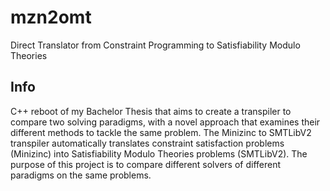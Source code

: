 # mzn2omt

Direct Translator from Constraint Programming to Satisfiability Modulo Theories

## Info
C++ reboot of my Bachelor Thesis that aims to create a transpiler to compare two solving paradigms, with a novel approach that examines their different methods to tackle the same problem.
The Minizinc to SMTLibV2 transpiler automatically translates constraint satisfaction problems (Minizinc) into Satisfiability Modulo Theories problems (SMTLibV2).
The purpose of this project is to compare different solvers of different paradigms on the same problems.
